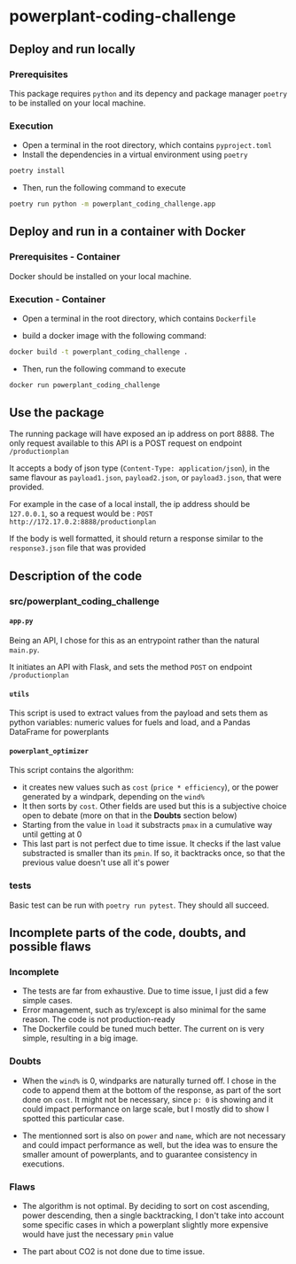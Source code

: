 # powerplant-coding-challenge

## Deploy and run locally

### Prerequisites

This package requires `python` and its depency and package manager `poetry` to be installed on your local machine.

### Execution

- Open a terminal in the root directory, which contains `pyproject.toml`
- Install the dependencies in a virtual environment using `poetry`

```bash
poetry install
```

- Then, run the following command to execute

```bash
poetry run python -m powerplant_coding_challenge.app
```

## Deploy and run in a container with Docker

### Prerequisites - Container

Docker should be installed on your local machine.

### Execution - Container

- Open a terminal in the root directory, which contains `Dockerfile`

- build a docker image with the following command:
  
```bash
docker build -t powerplant_coding_challenge .
```

- Then, run the following command to execute

```bash
docker run powerplant_coding_challenge
```

## Use the package

The running package will have exposed an ip address on port 8888. The only request available to this API is a POST request on endpoint `/productionplan`

It accepts a body of json type (`Content-Type: application/json`), in the same flavour as `payload1.json`, `payload2.json`, or `payload3.json`, that were provided.

For example in the case of a local install, the ip address should be `127.0.0.1`, so a request would be : `POST http://172.17.0.2:8888/productionplan`

If the body is well formatted, it should return a response similar to the `response3.json` file that was provided

## Description of the code

### src/powerplant_coding_challenge

#### `app.py`

Being an API, I chose for this as an entrypoint rather than the natural `main.py`.

It initiates an API with Flask, and sets the method `POST` on endpoint `/productionplan`

#### `utils`

This script is used to extract values from the payload and sets them as python variables: numeric values for fuels and load, and a Pandas DataFrame for powerplants

#### `powerplant_optimizer`

This script contains the algorithm:

- it creates new values such as `cost` (`price * efficiency`), or the power generated by a windpark, depending on the `wind%`
- It then sorts by `cost`. Other fields are used but this is a subjective choice open to debate (more on that in the **Doubts** section below)
- Starting from the value in `load` it substracts `pmax` in a cumulative way until getting at 0
- This last part is not perfect due to time issue. It checks if the last value substracted is smaller than its `pmin`. If so, it backtracks once, so that the previous value doesn't use all it's power

### tests

Basic test can be run with `poetry run pytest`. They should all succeed.

## Incomplete parts of the code, doubts, and possible flaws

### Incomplete

- The tests are far from exhaustive. Due to time issue, I just did a few simple cases.
- Error management, such as try/except is also minimal for the same reason. The code is not production-ready
- The Dockerfile could be tuned much better. The current on is very simple, resulting in a big image.

### Doubts

- When the `wind%` is 0, windparks are naturally turned off. I chose in the code to append them at the bottom of the response, as part of the sort done on `cost`. It might not be necessary, since `p: 0` is showing and it could impact performance on large scale, but I mostly did to show I spotted this particular case.

- The mentionned sort is also on `power` and `name`, which are not necessary and could impact performance as well, but the idea was to ensure the smaller amount of powerplants, and to guarantee consistency in executions.

### Flaws

- The algorithm is not optimal. By deciding to sort on cost ascending, power descending, then a single backtracking, I don't take into account some specific cases in which a powerplant slightly more expensive would have just the necessary `pmin` value

- The part about CO2 is not done due to time issue.
